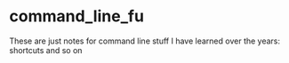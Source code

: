 # command_line_fu
These are just notes for command line stuff I have learned over the years: shortcuts and so on
